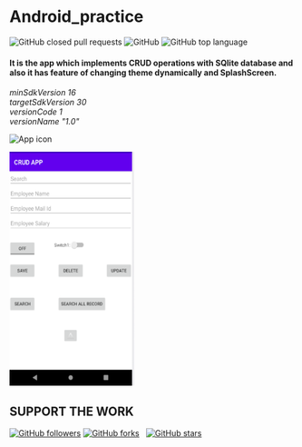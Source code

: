# Android_practice

![GitHub closed pull requests](https://img.shields.io/github/issues-pr-closed/cvkoo7/CRUD_with_Android)
![GitHub](https://img.shields.io/github/license/cvkoo7/CRUD_with_Android)
![GitHub top language](https://img.shields.io/github/languages/top/cvkoo7/CRUD_with_Android)

#### It is the app which implements CRUD operations with SQlite database and also it has feature of changing theme dynamically and SplashScreen.

*minSdkVersion 16* \
*targetSdkVersion 30* \
*versionCode 1* \
*versionName "1.0"*

![App icon](https://www.creativefreedom.co.uk/wp-content/uploads/2013/03/00-android-4-0_icons.png)


<p float="center">
  <img src="/Screenshots/app.png" height="412" width="220" />
</p>



## SUPPORT THE WORK

[![GitHub followers](https://img.shields.io/github/followers/cvkoo7?label=follow&style=social)](https://github.com/cvkoo7?tab=followers)
[![GitHub forks](https://img.shields.io/github/forks/cvkoo7/CRUD_with_Android?label=forks&style=social)](https://github.com/cvkoo7/Spark/network) &nbsp;
[![GitHub stars](https://img.shields.io/github/stars/cvkoo7/CRUD_with_Android?style=social)](https://github.com/cvkoo7/Spark/stargazers)
&nbsp;
